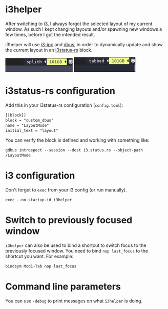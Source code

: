 # i3helper
After switching to [i3](https://i3wm.org/docs/userguide.html), I always forgot the selected layout of my current window. As such I kept changing layouts and/or spawning new windows a few times, before I got the intended result.

i3helper will use [i3-ipc](https://pkg.go.dev/go.i3wm.org/i3/v4) and [dbus](https://pkg.go.dev/github.com/godbus/dbus/v5), in order to dynamically update and show the current layout in an [i3status-rs](https://github.com/greshake/i3status-rust) block.

![screenshot1](img/i3helper_1.png)
![screenshot2](img/i3helper_2.png)

# i3status-rs configuration
Add this in your i3status-rs configuration (`config.toml`):

```
[[block]]
block = "custom_dbus"
name = "LayoutMode"
initial_text = "layout"
```

You can verify the block is defined and working with something like:
```
gdbus introspect --session --dest i3.status.rs --object-path /LayoutMode
```

# i3 configuration
Don't forget to `exec` from your i3 config (or run manually).

```
exec --no-startup-id i3helper
```

# Switch to previously focused window
`i3helper` can also be used to bind a shortcut to switch focus to the previously focused window.
You need to bind `nop last_focus` to the shortcut you want. For example:

```
bindsym Mod1+Tab nop last_focus
```

# Command line parameters
You can use `-debug` to print messages on what `i3helper` is doing.